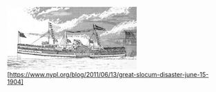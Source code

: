 ![PS General Slocum](../images/PS_General_Slocum.jpg)
[https://www.nypl.org/blog/2011/06/13/great-slocum-disaster-june-15-1904]
